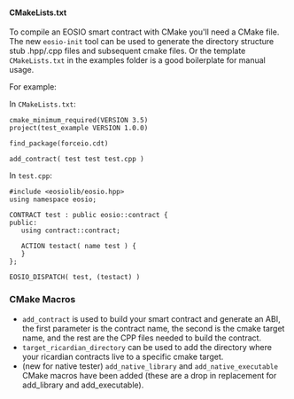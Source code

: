 #### CMakeLists.txt
To compile an EOSIO smart contract with CMake you'll need a CMake file. The new `eosio-init` tool can be used to generate the directory structure stub .hpp/.cpp files and subsequent cmake files. Or the template `CMakeLists.txt` in the examples folder is a good boilerplate for manual usage.

For example:

In `CMakeLists.txt`:
```
cmake_minimum_required(VERSION 3.5)
project(test_example VERSION 1.0.0)

find_package(forceio.cdt)

add_contract( test test test.cpp )
```


In `test.cpp`:

```
#include <eosiolib/eosio.hpp>
using namespace eosio;

CONTRACT test : public eosio::contract {
public:
   using contract::contract;

   ACTION testact( name test ) {
   }
};

EOSIO_DISPATCH( test, (testact) )
```

### CMake Macros
- `add_contract` is used to build your smart contract and generate an ABI, the first parameter is the contract name, the second is the cmake target name, and the rest are the CPP files needed to build the contract.
- `target_ricardian_directory` can be used to add the directory where your ricardian contracts live to a specific cmake target.
- (new for native tester) `add_native_library` and `add_native_executable` CMake macros have been added (these are a drop in replacement for add_library and add_executable).

